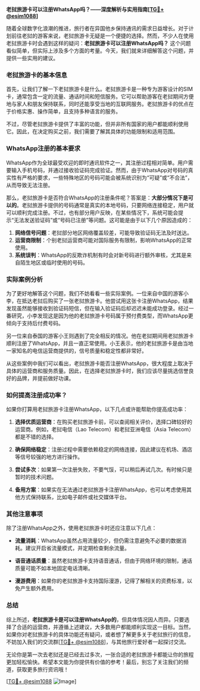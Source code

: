 **老挝旅游卡可以注册WhatsApp吗？——深度解析与实用指南[[TG💪+ @esim1088](https://t.me/s/esim1088)]**

随着全球数字化浪潮的推进，旅行者在异国他乡保持通讯的需求日益增长。对于计划前往老挝的游客来说，老挝旅游卡无疑是一个便捷的选择。然而，不少人在使用老挝旅游卡时会遇到这样的疑问：**老挝旅游卡可以注册WhatsApp吗？** 这个问题看似简单，但实际上涉及多个方面的考量。今天，我们就来详细解答这个问题，并提供一些实用的建议。

### 老挝旅游卡的基本信息

首先，让我们了解一下老挝旅游卡是什么。老挝旅游卡是一种专为游客设计的SIM卡，通常包含一定的流量、通话时间和短信服务。它可以帮助游客在老挝期间方便地与家人和朋友保持联系，同时还能享受当地的互联网服务。老挝旅游卡的优点在于价格实惠、操作简单，且支持多种语言的服务。

不过，尽管老挝旅游卡提供了丰富的功能，但并非所有国家的用户都能顺利使用它。因此，在决定购买之前，我们需要了解其具体的功能限制和适用范围。

### WhatsApp注册的基本要求

WhatsApp作为全球最受欢迎的即时通讯软件之一，其注册过程相对简单。用户需要输入手机号码，并通过接收验证码完成验证。然而，由于WhatsApp对号码的真实性有严格的要求，一些特殊地区的号码可能会被系统识别为“可疑”或“不合法”，从而导致无法注册。

那么，老挝旅游卡是否符合WhatsApp的注册条件呢？答案是：**大部分情况下是可以的**。老挝旅游卡提供的号码通常是真实的本地号码，只要网络连接稳定，用户就可以顺利完成注册。不过，也有部分用户反映，在某些情况下，系统可能会提示“无法发送验证码”或“号码已注册”等问题。这可能是由于以下几个原因造成的：

1. **网络信号问题**：老挝部分地区网络覆盖较差，可能导致验证码无法及时送达。
2. **运营商限制**：个别老挝运营商可能对国际服务有限制，影响WhatsApp的正常使用。
3. **系统误判**：WhatsApp的反欺诈机制有时会对新号码进行额外审核，尤其是来自陌生地区或临时使用的号码。

### 实际案例分析

为了更好地解答这个问题，我们不妨看看一些实际案例。一位来自中国的游客小李，在抵达老挝后购买了一张老挝旅游卡。他尝试用这张卡注册WhatsApp，结果发现虽然能够接收到验证码短信，但在输入验证码后却迟迟未能成功登录。经过一番研究，小李发现这是因为他的老挝旅游卡号码属于预付费类型，而WhatsApp更倾向于支持后付费号码。

另一位来自泰国的游客小王则遇到了完全相反的情况。他在老挝期间用老挝旅游卡顺利注册了WhatsApp，并且一直正常使用。小王表示，他的老挝旅游卡是由当地一家知名的电信运营商提供的，信号质量和稳定性都非常好。

从这些案例中我们可以看出，老挝旅游卡能否注册WhatsApp，很大程度上取决于具体的运营商和服务质量。因此，在选择老挝旅游卡时，我们应该尽量挑选信誉良好的品牌，并提前做好功课。

### 如何提高注册成功率？

如果你打算用老挝旅游卡注册WhatsApp，以下几点或许能帮助你提高成功率：

1. **选择优质运营商**：在购买老挝旅游卡前，可以查阅相关评价，选择口碑较好的运营商。例如，老挝电信（Lao Telecom）和老挝亚洲电信（Asia Telecom）都是不错的选择。
   
2. **确保网络稳定**：注册过程中需要依赖稳定的网络连接，因此建议在机场、酒店等信号较强的地方进行操作。

3. **尝试多次**：如果第一次注册失败，不要气馁，可以稍后再试几次。有时候只是暂时的技术问题。

4. **备用方案**：如果实在无法通过老挝旅游卡注册WhatsApp，也可以考虑使用其他方式保持联系，比如电子邮件或社交媒体平台。

### 其他注意事项

除了注册WhatsApp之外，使用老挝旅游卡时还应注意以下几点：

- **流量消耗**：WhatsApp虽然占用流量较少，但仍需注意避免不必要的数据消耗。建议开启省流量模式，并定期检查剩余流量。
  
- **语音通话质量**：虽然老挝旅游卡支持语音通话，但由于网络环境的限制，通话质量可能不如本地固定电话清晰。

- **漫游费用**：如果你的老挝旅游卡支持国际漫游，记得了解相关的资费标准，以免产生额外费用。

### 总结

综上所述，**老挝旅游卡是可以注册WhatsApp的**，但具体情况因人而异。只要选择了合适的运营商，并遵循上述建议，大多数用户都能顺利实现这一目标。当然，如果你对老挝旅游卡的具体功能还有疑问，或者想了解更多关于老挝旅行的信息，不妨加入我们的交流群[[TG💪+ @esim1088](https://t.me/s/esim1088)]，与其他旅行爱好者一起探讨交流。

无论你是第一次去老挝还是已经去过多次，一张合适的老挝旅游卡都能让你的旅程更加轻松愉快。希望本文能为你提供有价值的参考！最后，别忘了关注我们的频道，获取更多旅行资讯哦！

[[TG💪+ @esim1088](https://t.me/s/esim1088) ![Image](https://i.postimg.cc/4NQfJmqS/Snipaste-2025-05-13-00-14-12.png)]